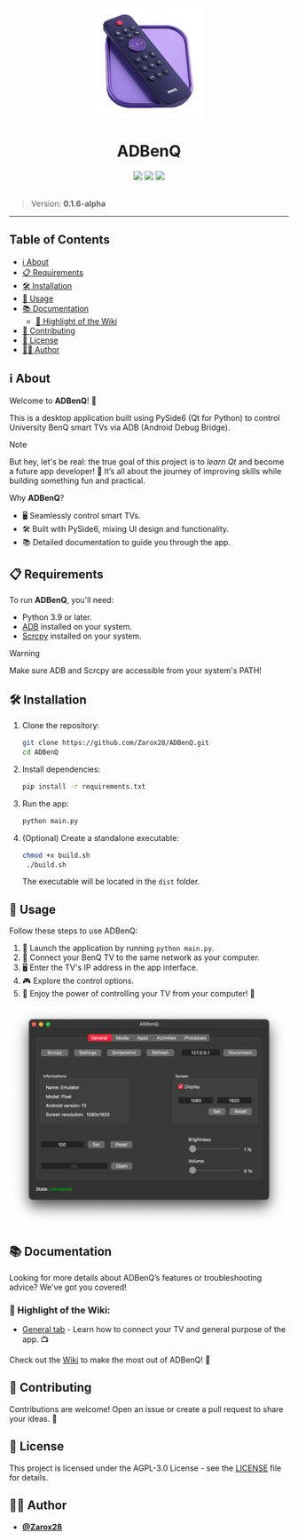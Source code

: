 <div align="center">
    <img src=".github/readme/icon.png" width="200"/>
    <h1>ADBenQ</h1>
    <img src="https://img.shields.io/badge/python-%23007ACC.svg?style=for-the-badge&logo=python&logoColor=white"/>
    <img src="https://img.shields.io/badge/PySide6-Qt-blue?style=for-the-badge&logo=qt&logoColor=white"/>
    <img src="https://img.shields.io/badge/license-AGPL--3.0-%23FF4D00.svg?style=for-the-badge"/>
</div>

<br />

> Version: **0.1.6-alpha**

---

## Table of Contents

- [ℹ️ About](#-about)
- [📋 Requirements](#-requirements)
- [🛠️ Installation](#-installation)
- [🚀 Usage](#-usage)
- [📚 Documentation](#-documentation)
  - [🌟 Highlight of the Wiki](#-highlight-of-the-wiki)
- [🤝 Contributing](#-contributing)
- [📜 License](#-license)
- [🧑‍💻 Author](#-author)

## ℹ️ About

Welcome to **ADBenQ**! 🎉

This is a desktop application built using PySide6 (Qt for Python) to control University BenQ smart TVs via ADB (Android Debug Bridge).

> [!NOTE]
> But hey, let's be real: the true goal of this project is to _learn Qt_ and become a future app developer!
> 🚀 It’s all about the journey of improving skills while building something fun and practical.

Why **ADBenQ**?

- 🖥️ Seamlessly control smart TVs.
- 🛠️ Built with PySide6, mixing UI design and functionality.
- 📚 Detailed documentation to guide you through the app.

## 📋 Requirements

To run **ADBenQ**, you'll need:

- Python 3.9 or later.
- [ADB](https://developer.android.com/tools/adb) installed on your system.
- [Scrcpy](https://github.com/Genymobile/scrcpy) installed on your system.

> [!WARNING]
> Make sure ADB and Scrcpy are accessible from your system's PATH!

## 🛠️ Installation

1. Clone the repository:

   ```bash
   git clone https://github.com/Zarox28/ADBenQ.git
   cd ADBenQ
   ```

2. Install dependencies:

   ```bash
   pip install -r requirements.txt
   ```

3. Run the app:

   ```bash
   python main.py
   ```

4. (Optional) Create a standalone executable:

   ```bash
   chmod +x build.sh
    ./build.sh
   ```

   The executable will be located in the `dist` folder.

## 🚀 Usage

Follow these steps to use ADBenQ:

1. 🚀 Launch the application by running `python main.py`.
2. 📡 Connect your BenQ TV to the same network as your computer.
3. 🖥️ Enter the TV's IP address in the app interface.
4. 🎮 Explore the control options.
5. 🎉 Enjoy the power of controlling your TV from your computer! 🚀

<div align="center">
    <img src=".github/readme/screenshot.png" width="600" />
</div>

## 📚 Documentation

Looking for more details about ADBenQ’s features or troubleshooting advice? We've got you covered!

### 🌟 Highlight of the Wiki:

- [General tab](https://github.com/Zarox28/ADBenQ/wiki/General-Tab) - Learn how to connect your TV and general purpose of the app. 📺

Check out the [Wiki](https://github.com/Zarox28/ADBenQ/wiki/Home) to make the most out of ADBenQ! 🚀

## 🤝 Contributing

Contributions are welcome! Open an issue or create a pull request to share your ideas. 🤝

## 📜 License

This project is licensed under the AGPL-3.0 License - see the [LICENSE](LICENSE) file for details.

## 🧑‍💻 Author

- **[@Zarox28](https://github.com/Zarox28)**
